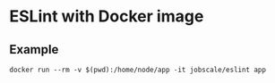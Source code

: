 # ESLint with Docker image

## Example

```
docker run --rm -v $(pwd):/home/node/app -it jobscale/eslint app
```

